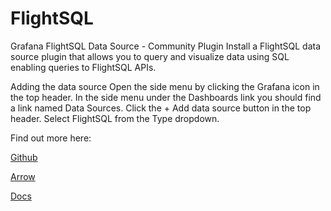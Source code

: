 # FlightSQL

Grafana FlightSQL Data Source - Community Plugin
Install a FlightSQL data source plugin that allows you to query and visualize data using SQL enabling queries to FlightSQL APIs.

Adding the data source
Open the side menu by clicking the Grafana icon in the top header.
In the side menu under the Dashboards link you should find a link named Data Sources.
Click the + Add data source button in the top header.
Select FlightSQL from the Type dropdown.

Find out more here:

[Github](https://github.com/influxdata/grafana-flightsql-datasource#grafana-flight-sql-datasource)

[Arrow](https://arrow.apache.org/blog/2022/02/16/introducing-arrow-flight-sql/)

[Docs](https://github.com/influxdata/grafana-flightsql-datasource/blob/main/README.md#usage)